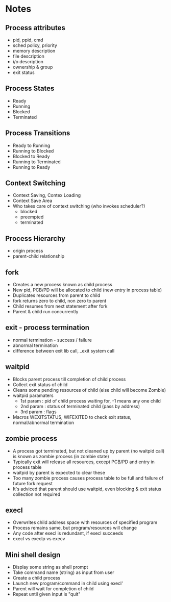 # Notes

## Process attributes
* pid, ppid, cmd
* sched policy, priority
* memory description
* file description
* i/o description
* ownership & group
* exit status

## Process States
* Ready
* Running
* Blocked
* Terminated

## Process Transitions
* Ready to Running
* Running to Blocked
* Blocked to Ready
* Running to Terminated
* Running to Ready

## Context Switching
* Context Saving, Contex Loading
* Context Save Area
* Who takes care of context switching (who invokes scheduler?)
  * blocked
  * preempted
  * terminated

## Process Hierarchy
* origin process
* parent-child relationship

## fork
* Creates a new process known as child process
* New pid, PCB/PD will be allocated to child (new entry in process table)
* Duplicates resources from parent to child
* fork returns zero to child, non zero to parent
* Child resumes from next statement after fork
* Parent & child run concurrently 

## exit - process termination
* normal termination - success / failure
* abnormal termination 
* difference between exit lib call, _exit system call

## waitpid
* Blocks parent process till completion of child process
* Collect exit status of child
* Cleans some pending resources of child (else child will become Zombie)
* waitpid paramaters
  * 1st param : pid of child process waiting for, -1 means any one child
  * 2nd param : status of terminated child (pass by address)
  * 3rd param : flags
* Macros WEXITSTATUS, WIFEXITED to check exit status, normal/abnormal termination

## zombie process
* A process got terminated, but not cleaned up by parent (no waitpid call) is known as zombie process (in zombie state)
* Typically exit will release all resources, except PCB/PD and entry in process table
* waitpid by parent is expected to clear these
* Too many zombie process causes process table to be full and failure of future fork request
* It's adviced that parent should use waitpid, even blocking & exit status collection not required

## execl
* Overwrites child address space with resources of specified program
* Process remains same, but program/resources will change
* Any code after execl is redundant, if execl succeeds
* execl vs execlp vs execv

## Mini shell design
* Display some string as shell prompt
* Take command name (string) as input from user
* Create a child process
* Launch new program/command in child using execl'
* Parent will wait for completion of child
* Repeat until given input is "quit"
